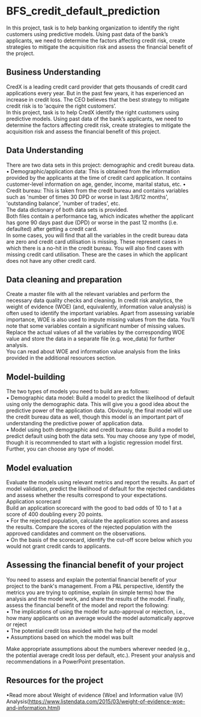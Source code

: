 # BFS_credit_default_prediction
In this project, task is to help banking organization to identify the right customers using predictive models. Using past data of the bank’s applicants, we need to determine the factors affecting credit risk, create strategies to mitigate the acquisition risk and assess the financial benefit of the project. 

## Business Understanding  
CredX is a leading credit card provider that gets thousands of credit card applications every year. But in the past few years, it has experienced an increase in credit loss. The CEO believes that the best strategy to mitigate credit risk is to ‘acquire the right customers’.  
In this project, task is to help CredX identify the right customers using predictive models. Using past data of the bank’s applicants, we need to determine the factors affecting credit risk, create strategies to mitigate the acquisition risk and assess the financial benefit of this project.      
  
## Data Understanding  
There are two data sets in this project: demographic and credit bureau data.     
•	Demographic/application data: This is obtained from the information provided by the applicants at the time of credit card application. It contains customer-level information on age, gender, income, marital status, etc. 
•	Credit bureau: This is taken from the credit bureau and contains variables such as 'number of times 30 DPD or worse in last 3/6/12 months', 'outstanding balance', 'number of trades', etc.  
The data dictionary of both data sets is provided.    
Both files contain a performance tag, which indicates whether the applicant has gone 90 days past due (DPD) or worse in the past 12 months (i.e. defaulted) after getting a credit card.  
In some cases, you will find that all the variables in the credit bureau data are zero and credit card utilisation is missing. These represent cases in which there is a no-hit in the credit bureau. You will also find cases with missing credit card utilisation. These are the cases in which the applicant does not have any other credit card.  

## Data cleaning and preparation  
Create a master file with all the relevant variables and perform the necessary data quality checks and cleaning. In credit risk analytics, the weight of evidence (WOE) (and, equivalently, information value analysis) is often used to identify the important variables. Apart from assessing variable importance, WOE is also used to impute missing values from the data. You’ll note that some variables contain a significant number of missing values. Replace the actual values of all the variables by the corresponding WOE value and store the data in a separate file (e.g. woe_data) for further analysis.      
You can read about WOE and information value analysis from the links provided in the additional resources section.     
  
## Model-building  
The two types of models you need to build are as follows:   
•	Demographic data model: Build a model to predict the likelihood of default using only the demographic data. This will give you a good idea about the predictive power of the application data. Obviously, the final model will use the credit bureau data as well, though this model is an important part of understanding the predictive power of application data.   
•	Model using both demographic and credit bureau data: Build a model to predict default using both the data sets. You may choose any type of model, though it is recommended to start with a logistic regression model first. Further, you can choose any type of model.   
  
## Model evaluation   
Evaluate the models using relevant metrics and report the results. As part of model validation, predict the likelihood of default for the rejected candidates and assess whether the results correspond to your expectations. 
Application scorecard  
Build an application scorecard with the good to bad odds of 10 to 1 at a score of 400 doubling every 20 points.  
•	For the rejected population, calculate the application scores and assess the results. Compare the scores of the rejected population with the approved candidates and comment on the observations.  
•	On the basis of the scorecard, identify the cut-off score below which you would not grant credit cards to applicants.   
  
## Assessing the financial benefit of your project   
You need to assess and explain the potential financial benefit of your project to the bank's management. From a P&L perspective, identify the metrics you are trying to optimise, explain (in simple terms) how the analysis and the model work, and share the results of the model. Finally, assess the financial benefit of the model and report the following:  
•	The implications of using the model for auto-approval or rejection, i.e., how many applicants on an average would the model automatically approve or reject  
•	The potential credit loss avoided with the help of the model   
•	Assumptions based on which the model was built    

Make appropriate assumptions about the numbers wherever needed (e.g., the potential average credit loss per default, etc.). Present your analysis and recommendations in a PowerPoint presentation.    

## Resources for the project  
•Read more about Weight of evidence (Woe) and Information value (IV) Analysis(https://www.listendata.com/2015/03/weight-of-evidence-woe-and-information.html)







